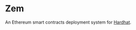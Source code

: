 # Zem

An Ethereum smart contracts deployment system for [Hardhat](https://github.com/nomiclabs/hardhat).
